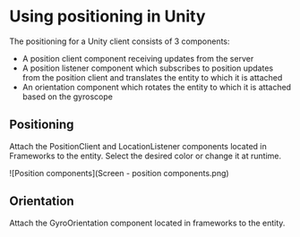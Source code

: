 # Using positioning in Unity

The positioning for a Unity client consists of 3 components:

* A position client component receiving updates from the server
* A position listener component which subscribes to position updates from the position client and translates the entity to which it is attached
* An orientation component which rotates the entity to which it is attached based on the gyroscope

## Positioning

Attach the PositionClient and LocationListener components located in Frameworks to the entity. Select the desired color or change it at runtime.

![Position components](Screen - position components.png)

## Orientation

Attach the GyroOrientation component located in frameworks to the entity.

